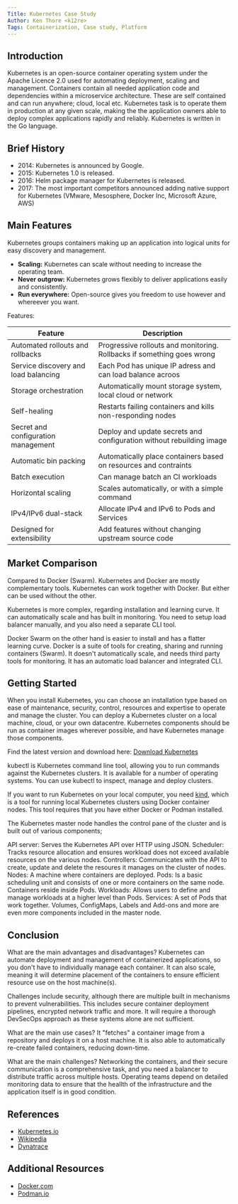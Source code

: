 ```yaml
---
Title: Kubernetes Case Study
Author: Ken Thore <k12re>
Tags: Containerization, Case study, Platform
---
```


## Introduction

Kubernetes is an open-source container operating system under the Apache Licence 2.0 used for automating deployment, scaling and management.
Containers contain all needed application code and dependencies within a microservice architecture. These are self contained and can run anywhere; cloud, local etc.
Kubernetes task is to operate them in production at any given scale, making the the application owners able to deploy complex applications rapidly and reliably.
Kubernetes is written in the Go language.

## Brief History

- 2014: Kubernetes is announced by Google.
- 2015: Kubernetes 1.0 is released.
- 2016: Helm package manager for Kubernetes is released.
- 2017: The most important competitors announced adding native support for Kubernetes (VMware, Mesosphere, Docker Inc, Microsoft Azure, AWS)

## Main Features

Kubernetes groups containers making up an application into logical units for easy discovery and management.

- **Scaling:** Kubernetes can scale without needing to increase the operating team.
- **Never outgrow:** Kubernetes grows flexibly to deliver applications easily and consistently.
- **Run everywhere:** Open-source gives you freedom to use however and whereever you want.

Features:

| Feature | Description |
| --- | --- |
| Automated rollouts and rollbacks | Progressive rollouts and monitoring. Rollbacks if something goes wrong |
| Service discovery and load balancing | Each Pod has unique IP adress and can load balance acroos |
| Storage orchestration | Automatically mount storage system, local cloud or network |
| Self-healing | Restarts failing containers and kills non-responding nodes |
| Secret and configuration management | Deploy and update secrets and configuration without rebuilding image |
| Automatic bin packing | Automatically place containers based on resources and contraints |
| Batch execution | Can manage batch an CI workloads |
| Horizontal scaling | Scales automatically, or with a simple command |
| IPv4/IPv6 dual-stack | Allocate IPv4 and IPv6 to Pods and Services |
| Designed for extensibility | Add features without changing upstream source code |



## Market Comparison

Compared to Docker (Swarm).
Kubernetes and Docker are mostly complementary tools. Kubernetes can work together with Docker. But either can be used without the other.

Kubernetes is more complex, regarding installation and learning curve. It can automatically scale and has built in monitoring.
You need to setup load balancer manually, and you also need a separate CLI tool.

Docker Swarm on the other hand is easier to install and has a flatter learning curve. Docker is a suite of tools for creating, sharing and running containers (Swarm).
It doesn't automatically scale, and needs third party tools for monitoring. It has an automatic load balancer and integrated CLI.


## Getting Started

When you install Kubernetes, you can choose an installation type based on ease of maintenance, security, control, resources and expertise to operate and manage the cluster.
You can deploy a Kubernetes cluster on a local machine, cloud, or your own datacentre.
Kubernetes components should be run as container images wherever possible, and have Kubernetes manage those components.

Find the latest version and download here:
[Download Kubernetes](https://downloadkubernetes.com)

kubectl is Kubernetes command line tool, allowing you to run commands against the Kubernetes clusters. It is available for a number of operating systems.
You can use kubectl to inspect, manage and deploy clusters.

If you want to run Kubernetes on your local computer, you need [kind](https://github.com/kubernetes-sigs/kind), which is a tool for running local Kubernetes clusters using Docker container nodes.
This tool requires that you have either Docker or Podman installed.

The Kubernetes master node handles the control pane of the cluster and is built out of various components;

API server: Serves the Kubernetes API over HTTP using JSON.
Scheduler: Tracks resource allocation and ensures workload does not exceed available resources on the various nodes.
Controllers: Communicates with the API to create, update and delete the resoures it manages on the cluster of nodes. 
Nodes: A machine where containers are deployed.
Pods: Is a basic scheduling unit and consists of one or more containers on the same node. Containers reside inside Pods.
Workloads: Allows users to define and manage workloads at a higher level than Pods.
Services: A set of Pods that work together.
Volumes, ConfigMaps, Labels and Add-ons and more are even more components included in the master node. 


## Conclusion
 
What are the main advantages and disadvantages? 
Kubernetes can automate deployment and management of containerized applications, so you don't have to individually manage each container.
It can also scale, meaning it will determine placement of the containers to ensure efficient resource use on the host machine(s).

Challenges include security, although there are multiple built in mechanisms to prevent vulnerabilities. This includes secure container deployment pipelines, encrypted network traffic and more. It will require a thorough DevSecOps approach as these systems alone are not sufficient.

What are the main use cases? 
It "fetches" a container image from a repository and deploys it on a host machine. It is also able to automatically re-create failed containers, reducing down-time.

What are the main challenges? 
Networking the containers, and their secure communication is a comprehensive task, and you need a balancer to distribute traffic across multiple hosts.
Operating teams depend on detailed monitoring data to ensure that the heallth of the infrastructure and the application itself is in good condition.


## References

- [Kubernetes.io](https://kubernetes.io)
- [Wikipedia](https://https://en.wikipedia.org/wiki/Kubernetes)
- [Dynatrace](https://https://dynatrace.com/news/blog/kubernetes-vs-docker/)

## Additional Resources

- [Docker.com](https://www.docker.com)
- [Podman.io](https://www.podman.io)

